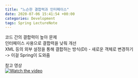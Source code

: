 ```yaml
---
title: "느슨한 결합력과 인터페이스"
date: 2020-07-06 15:41:54 +00:00
categories: Development
tags: Spring LectureNote
---
```


코드 간의 결합력이 높아 문제  
인터페이스 사용으로 결합력을 낮춰 개선  
XML 등의 외부 설정을 통해 결합하는 방식(DI) - 새로운 객체로 변경하기  
-> 이걸 Spring이 도와줌  


참고 영상  
[![Watch the video](https://img.youtube.com/vi/KJ9Rus3QfUc/hqdefault.jpg)](https://youtu.be/KJ9Rus3QfUc)
